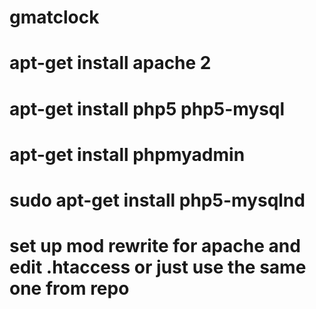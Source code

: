 # gmatclock

# apt-get install apache 2
# apt-get install php5 php5-mysql
# apt-get install phpmyadmin
# sudo apt-get install php5-mysqlnd
# set up mod rewrite for apache and edit .htaccess or just use the same one from repo
